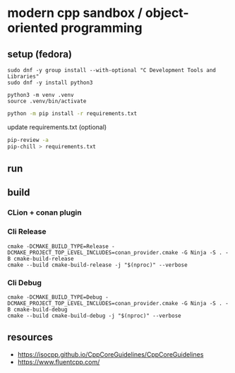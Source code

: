 # modern cpp sandbox / object-oriented programming

## setup (fedora)

```commandline
sudo dnf -y group install --with-optional "C Development Tools and Libraries"
sudo dnf -y install python3
```

```commandline
python3 -m venv .venv
source .venv/bin/activate
```

```bash
python -m pip install -r requirements.txt
```

update requirements.txt (optional)

```bash
pip-review -a
pip-chill > requirements.txt
```

## run

## build

### CLion + conan plugin

### Cli Release

```
cmake -DCMAKE_BUILD_TYPE=Release -DCMAKE_PROJECT_TOP_LEVEL_INCLUDES=conan_provider.cmake -G Ninja -S . -B cmake-build-release
cmake --build cmake-build-release -j "$(nproc)" --verbose
```

### Cli Debug

```
cmake -DCMAKE_BUILD_TYPE=Debug -DCMAKE_PROJECT_TOP_LEVEL_INCLUDES=conan_provider.cmake -G Ninja -S . -B cmake-build-debug
cmake --build cmake-build-debug -j "$(nproc)" --verbose
```

## resources

- https://isocpp.github.io/CppCoreGuidelines/CppCoreGuidelines
- https://www.fluentcpp.com/
